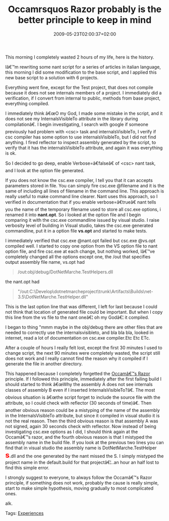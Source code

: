﻿---
title: "Occamrsquos Razor probably is the better principle to keep in mind"
description: ""
date: 2009-05-23T02:00:37+02:00
draft: false
tags: [Experiences]
categories: [Experiences]
---
This morning I completely wasted 2 hours of my life, here is the history.

Iâ€™m rewriting some nant script for a series of articles in italian language, this morning I did some modification to the base script, and I applied this new base script to a solution with 6 projects.

Everything went fine, except for the Test project, that does not compile because it does not see internals members of a project. I immediately did a verification, if I convert from internal to public, methods from base project, everything compiled.

I immediately think â€œO my God, I made some mistake in the script, and it does not see my InternalsVisibleTo attribute in the library during compilationâ€. I begin investigating, I search with google if someone previously had problem with &lt;csc&gt; task and internalsVisibleTo, I verify if csc compiler has some option to use internalsVisibleTo, but I did not find anything. I fired reflector to inspect assembly generated by the script, to verify that it has the internalsVisibleTo attribute, and again it was everything is ok.

So I decided to go deep, enable Verbose=â€falseâ€ of &lt;csc&gt; nant task, and I look at the option file generated.

If you does not know the csc.exe compiler, I tell you that it can accepts parameters stored in file. You can simply fire csc.exe @filename and it is the same of including all lines of filename in the command line. This approach is really useful to make command line clearer. Nant uses this approach, so I verified in documentation that if you enable verbose=â€trueâ€ nant tells you the name of the temporary filename used to store all csc.exe options, i renamed it into  **nant.opt**. So i looked at the option file and I begin comparing it with the csc.exe commandline issued by visual studio. I raise verbosity level of building in Visual studio, takes the csc.exe generated commandline, put it in a option file  **vs.opt** and started to make tests.

I immediately verified that csc.exe @nant.opt failed but csc.exe @vs.opt compiled well. I started to copy one option from the VS option file to nant option file, and fire csc.exe at each change, but nothing worked, Iâ€™ve completely changed all the options except one, the /out that specifies output assembly file name, vs.opt had

> /out:obj/debug/DotNetMarche.TestHelpers.dll

the nant.opt had

> "/out:C:\Develop\dotnetmarcheproject\trunk\Artifacts\Builds\net-3.5\DotNetMarche.TestHelper.dll"

This is the last option line that was different, I left for last because I could not think that location of generated file could be important. But when I copy this line from the vs file to the nant oneâ€¦ oh my Godâ€¦ it compiled.

I began to thing "mmm maybe in the obj/debug there are other files that are needed to correctly use the internalsvisibleto, and bla bla bla, looked in internet, read a lot of documentation on csc.exe compiler.Etc Etc ETc.

After a couple of hours I really felt lost, except the first 30 minutes I used to change script, the next 90 minutes were completely wasted, the script still does not work and I really cannot find the reason why it compiled if I generate the file in another directory.

This happened because I completely forgetted the [Occamâ€™s Razor](http://en.wikipedia.org/wiki/Occam%27s_razor) principle. If I followed this principle, immediately after the first failing build I should started to think â€œWhy the assembly A does not see internals classes of assembly B even if I inserted InternalsVisibleTo?â€. The most obvious situation is â€œthe script forget to include the source file with the attribute, so I could check with reflector (30 seconds of time)â€. Then another obvious reason could be a mistyping of the name of the assembly in the InternalsVisibleTo attribute, but since it compiled in visual studio it is not the real reason. Then the third obvious reason is that assembly A was not signed, again 30 seconds check with reflector. Now instead of being investigating csc.exe options as I did, I should think again at the Occamâ€™s razor, and the fourth obvious reason is that I mistyped the assembly name in the build file. If you look at the previous two lines you can find that in visual studio the assembly name is DotNetMarche.TestHelper **<font color="#ff0000" size="5">s</font>**.dll and the one generated by the nant missed the S. I simply mistyped the project name in the default.build for that projectâ€¦..an hour an half lost to find this simple error.

I strongly suggest to everyone, to always follow the Occamâ€™s Razor principle, if something does not work, probably the cause is really simple, start to make simple hypothesis, moving gradually to most complicated ones.

alk.

Tags: [Experiences](http://technorati.com/tag/Experiences)
